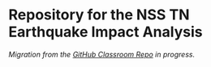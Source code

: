 # Repository for the NSS TN Earthquake Impact Analysis

*Migration from the [GitHub Classroom Repo](https://github.com/nss-data-science-cohort-4/dq3-earthquakes-valkyries-dq3) in progress.*